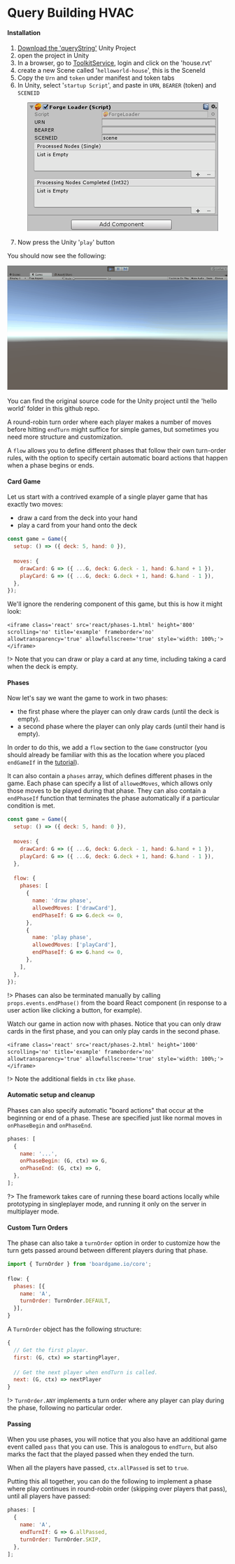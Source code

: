 # Query Building HVAC

#### Installation

1. [Download the 'queryString'](CHANGELOG.md) Unity Project
2. open the project in Unity
3. In a browser, go to [ToolkitService](https://forge-rcdb.autodesk.io/configurator?id=5a2a07e6d72f007fb27b7e0c), login and click on the 'house.rvt'
4. create a new Scene called '`helloworld-house`', this is the SceneId
5. Copy the `Urn` and `token` under manifest and token tabs
6. In Unity, select '`startup Script`', and paste in `URN`, `BEARER` (token) and `SCENEID`
    <p align="center">
    <img src="res/unity_component_settings.png" alt="Forge ARVR-Toolkit" />
    </p>
7. Now press the Unity '`play`' button

You should now see the following:

<p align="center">
  <img src="res/unity_game.gif" alt="Forge ARVR-Toolkit" />
</p>

You can find the original source code for the Unity project until the 'hello world' folder in this github repo.





A round-robin turn order where each player makes
a number of moves before hitting `endTurn` might suffice
for simple games, but sometimes you need more structure
and customization.

A `flow` allows you to define different phases that
follow their own turn-order rules, with the option to
specify certain automatic board actions that happen when
a phase begins or ends.

#### Card Game

Let us start with a contrived example of a single player
game that has exactly two moves:

* draw a card from the deck into your hand
* play a card from your hand onto the deck

```js
const game = Game({
  setup: () => ({ deck: 5, hand: 0 }),

  moves: {
    drawCard: G => ({ ...G, deck: G.deck - 1, hand: G.hand + 1 }),
    playCard: G => ({ ...G, deck: G.deck + 1, hand: G.hand - 1 }),
  },
});
```

We'll ignore the rendering component of this game, but this is how it might look:

```react
<iframe class='react' src='react/phases-1.html' height='800' scrolling='no' title='example' frameborder='no' allowtransparency='true' allowfullscreen='true' style='width: 100%;'></iframe>
```

!> Note that you can draw or play a card at any time, including taking a card when the deck is empty.

#### Phases

Now let's say we want the game to work in two phases:

* the first phase where the player can only draw cards (until the deck is empty).
* a second phase where the player can only play cards (until their hand is empty).

In order to do this, we add a `flow` section to the `Game`
constructor (you should already be familiar with this as the location
where you placed `endGameIf` in the
[tutorial](#/tutorial?id=add-victory-condition)).

It can also contain a `phases` array, which defines different
phases in the game. Each phase can specify a list of `allowedMoves`,
which allows only those moves to be played during that phase.
They can also contain a `endPhaseIf` function that terminates
the phase automatically if a particular condition is met.

```js
const game = Game({
  setup: () => ({ deck: 5, hand: 0 }),

  moves: {
    drawCard: G => ({ ...G, deck: G.deck - 1, hand: G.hand + 1 }),
    playCard: G => ({ ...G, deck: G.deck + 1, hand: G.hand - 1 }),
  },

  flow: {
    phases: [
      {
        name: 'draw phase',
        allowedMoves: ['drawCard'],
        endPhaseIf: G => G.deck <= 0,
      },
      {
        name: 'play phase',
        allowedMoves: ['playCard'],
        endPhaseIf: G => G.hand <= 0,
      },
    ],
  },
});
```

!> Phases can also be terminated manually by calling `props.events.endPhase()` from the
board React component (in response to a user action like clicking a button, for example).

Watch our game in action now with phases. Notice that you can only draw cards in the first
phase, and you can only play cards in the second phase.

```react
<iframe class='react' src='react/phases-2.html' height='1000' scrolling='no' title='example' frameborder='no' allowtransparency='true' allowfullscreen='true' style='width: 100%;'></iframe>
```

!> Note the additional fields in `ctx` like `phase`.

#### Automatic setup and cleanup

Phases can also specify automatic "board actions" that occur at the beginning or
end of a phase. These are specified just like normal moves in `onPhaseBegin` and
`onPhaseEnd`.

```js
phases: [
  {
    name: '...',
    onPhaseBegin: (G, ctx) => G,
    onPhaseEnd: (G, ctx) => G,
  },
];
```

?> The framework takes care of running these board actions locally while prototyping
in singleplayer mode, and running it only on the server in multiplayer mode.

#### Custom Turn Orders

The phase can also take a `turnOrder` option in order to customize how
the turn gets passed around between different players during that phase.

```js
import { TurnOrder } from 'boardgame.io/core';

flow: {
  phases: [{
    name: 'A',
    turnOrder: TurnOrder.DEFAULT,
  }],
}
```

A `TurnOrder` object has the following structure:

```js
{
  // Get the first player.
  first: (G, ctx) => startingPlayer,

  // Get the next player when endTurn is called.
  next: (G, ctx) => nextPlayer
}
```

!> `TurnOrder.ANY` implements a turn order where any player can play during
the phase, following no particular order.

#### Passing

When you use phases, you will notice that you also have an additional game
event called `pass` that you can use. This is analogous to `endTurn`, but
also marks the fact that the played passed when they ended the turn.

When all the players have passed, `ctx.allPassed` is set to `true`.

Putting this all together, you can do the following to implement a phase
where play continues in round-robin order (skipping over players that pass),
until all players have passed:

```js
phases: [
  {
    name: 'A',
    endTurnIf: G => G.allPassed,
    turnOrder: TurnOrder.SKIP,
  },
];
```
